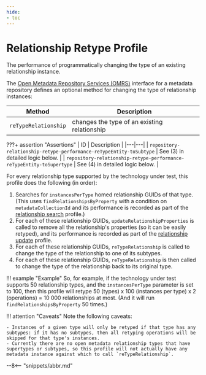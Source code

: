 ```yaml
---
hide:
- toc
---
```


<!-- SPDX-License-Identifier: CC-BY-4.0 -->
<!-- Copyright Contributors to the Egeria project. -->

# Relationship Retype Profile

The performance of programmatically changing the type of an existing relationship instance.

The [Open Metadata Repository Services (OMRS)](/egeria-docs/services/omrs) interface for a metadata repository defines an optional method for changing the type of relationship instances:

| Method | Description |
|---|---|
| `reTypeRelationship` | changes the type of an existing relationship |

???+ assertion "Assertions"
    | ID | Description |
    |---|---|
    | `repository-relationship-retype-performance-reTypeEntity-toSubtype` | See (3) in detailed logic below. |
    | `repository-relationship-retype-performance-reTypeEntity-toSupertype` | See (4) in detailed logic below. |

For every relationship type supported by the technology under test, this profile does the following (in order):

1. Searches for `instancesPerType` homed relationship GUIDs of that type. (This uses `findRelationshipsByProperty` with a condition on `metadataCollectionId` and its performance is recorded as part of the [relationship search](relationship-search.md) profile.)
2. For each of these relationship GUIDs, `updateRelationshipProperties` is called to remove all the relationship's properties (so it can be easily retyped), and its performance is recorded as part of the [relationship update](relationship-update.md) profile.
3. For each of these relationship GUIDs, `reTypeRelationship` is called to change the type of the relationship to one of its subtypes.
4. For each of these relationship GUIDs, `reTypeRelationship` is then called to change the type of the relationship back to its original type.

!!! example "Example"
    So, for example, if the technology under test supports 50 relationship types, and the `instancesPerType` parameter is set to 100, then this profile will retype 50 (types) x 100 (instances per type) x 2 (operations) = 10 000 relationships at most. (And it will run `findRelationshipsByProperty` 50 times.)

!!! attention "Caveats"
    Note the following caveats:

    - Instances of a given type will only be retyped if that type has any subtypes: if it has no subtypes, then all retyping operations will be skipped for that type's instances.
    - Currently there are no open metadata relationship types that have supertypes or subtypes, so this profile will not actually have any metadata instance against which to call `reTypeRelationship`.

--8<-- "snippets/abbr.md"
